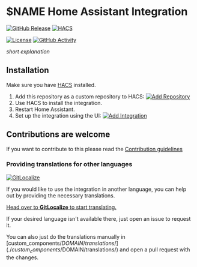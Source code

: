 # $NAME Home Assistant Integration

[![GitHub Release](https://img.shields.io/github/release/siku2/hass-$DOMAIN.svg?style=flat-square)](https://github.com/siku2/hass-$DOMAIN/releases)
[![HACS](https://img.shields.io/badge/HACS-Custom-orange.svg?style=flat-square)](https://hacs.xyz/docs/faq/custom_repositories)

[![License](https://img.shields.io/github/license/siku2/hass-$DOMAIN.svg?style=flat-square)](LICENSE)
[![GitHub Activity](https://img.shields.io/github/commit-activity/y/siku2/hass-$DOMAIN.svg?style=flat-square)](https://github.com/siku2/hass-$DOMAIN/commits/main)



_short explanation_

## Installation

Make sure you have [HACS](https://hacs.xyz) installed.

1. Add this repository as a custom repository to HACS: [![Add Repository](https://my.home-assistant.io/badges/hacs_repository.svg)](https://my.home-assistant.io/redirect/hacs_repository/?owner=siku2&repository=hass-$DOMAIN&category=integration)
2. Use HACS to install the integration.
3. Restart Home Assistant.
4. Set up the integration using the UI: [![Add Integration](https://my.home-assistant.io/badges/config_flow_start.svg)](https://my.home-assistant.io/redirect/config_flow_start/?domain=$DOMAIN)

## Contributions are welcome

If you want to contribute to this please read the [Contribution guidelines](CONTRIBUTING.md)

### Providing translations for other languages

[![GitLocalize](https://gitlocalize.com/repo/$GIT_LOCALIZE_PROJECT/whole_project/badge.svg)](https://gitlocalize.com/repo/$GIT_LOCALIZE_PROJECT)

If you would like to use the integration in another language, you can help out by providing the necessary translations.

[Head over to **GitLocalize** to start translating.](https://gitlocalize.com/repo/$GIT_LOCALIZE_PROJECT)

If your desired language isn't available there, just open an issue to request it.

You can also just do the translations manually in [custom_components/$DOMAIN/translations/](./custom_components/$DOMAIN/translations/) and open a pull request with the changes.
